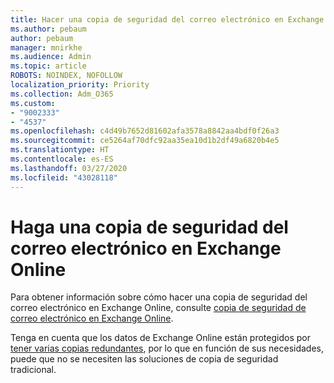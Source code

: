 ```yaml
---
title: Hacer una copia de seguridad del correo electrónico en Exchange Online
ms.author: pebaum
author: pebaum
manager: mnirkhe
ms.audience: Admin
ms.topic: article
ROBOTS: NOINDEX, NOFOLLOW
localization_priority: Priority
ms.collection: Adm_O365
ms.custom:
- "9002333"
- "4537"
ms.openlocfilehash: c4d49b7652d81602afa3578a8842aa4bdf0f26a3
ms.sourcegitcommit: ce5264af70dfc92aa35ea10d1b2df49a6820b4e5
ms.translationtype: HT
ms.contentlocale: es-ES
ms.lasthandoff: 03/27/2020
ms.locfileid: "43028118"
---
```

# <a name="backing-up-email-in-exchange-online"></a>Haga una copia de seguridad del correo electrónico en Exchange Online

Para obtener información sobre cómo hacer una copia de seguridad del correo electrónico en Exchange Online, consulte [copia de seguridad de correo electrónico en Exchange Online](https://docs.microsoft.com/exchange/back-up-email).

Tenga en cuenta que los datos de Exchange Online están protegidos por [tener varias copias redundantes](https://docs.microsoft.com/office365/servicedescriptions/exchange-online-service-description/high-availability-and-business-continuity), por lo que en función de sus necesidades, puede que no se necesiten las soluciones de copia de seguridad tradicional.
